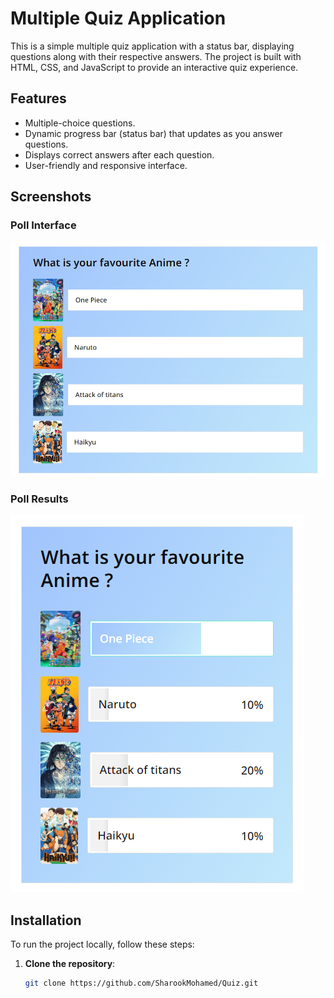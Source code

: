 # Multiple Quiz Application

This is a simple multiple quiz application with a status bar, displaying questions along with their respective answers. The project is built with HTML, CSS, and JavaScript to provide an interactive quiz experience.

## Features

- Multiple-choice questions.
- Dynamic progress bar (status bar) that updates as you answer questions.
- Displays correct answers after each question.
- User-friendly and responsive interface.


## Screenshots

### Poll Interface
![Poll Interface](https://github.com/SharookMohamed/SimplePoll/blob/master/Screenshot%20(78).png)


### Poll Results
![Poll Results](https://github.com/SharookMohamed/SimplePoll/blob/master/Screenshot%20(80).png)


## Installation

To run the project locally, follow these steps:

1. **Clone the repository**:
   ```bash
   git clone https://github.com/SharookMohamed/Quiz.git
